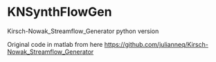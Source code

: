 # KNSynthFlowGen
Kirsch-Nowak_Streamflow_Generator python version

Original code in matlab from here
https://github.com/julianneq/Kirsch-Nowak_Streamflow_Generator
